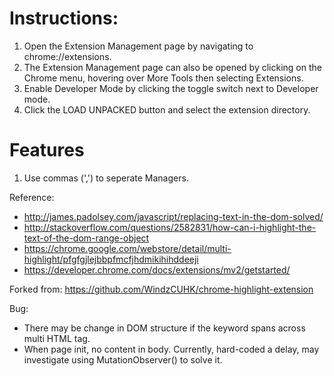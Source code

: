 # Instructions:

1. Open the Extension Management page by navigating to chrome://extensions.
2. The Extension Management page can also be opened by clicking on the Chrome menu, hovering over More Tools then selecting Extensions.
3. Enable Developer Mode by clicking the toggle switch next to Developer mode.
4. Click the LOAD UNPACKED button and select the extension directory.

# Features

1. Use commas (',') to seperate Managers.


Reference:
- http://james.padolsey.com/javascript/replacing-text-in-the-dom-solved/
- http://stackoverflow.com/questions/2582831/how-can-i-highlight-the-text-of-the-dom-range-object
- https://chrome.google.com/webstore/detail/multi-highlight/pfgfgjlejbbpfmcfjhdmikihihddeeji
- https://developer.chrome.com/docs/extensions/mv2/getstarted/

Forked from:
https://github.com/WindzCUHK/chrome-highlight-extension

Bug:
- There may be change in DOM structure if the keyword spans across multi HTML tag.
- When page init, no content in body. Currently, hard-coded a delay, may investigate using MutationObserver() to solve it.
